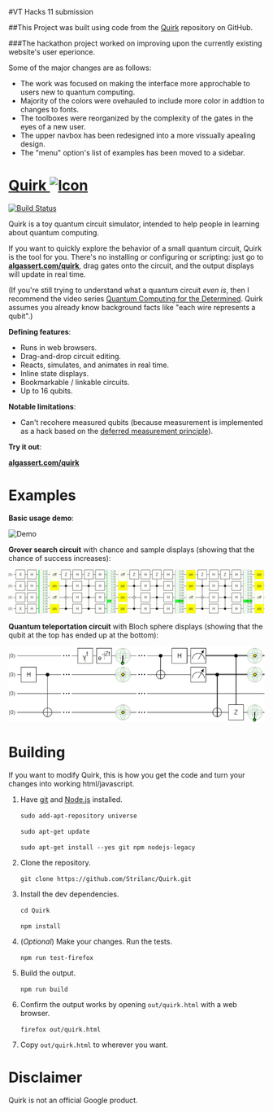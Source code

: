 #VT Hacks 11 submission

##This Project was built using code from the <a href="https://github.com/Strilanc/Quirk">Quirk</a> repository on GitHub.

###The hackathon project worked on improving upon the currently existing website's user eperionce.

Some of the major changes are as follows:
* The work was focused on making the interface more approchable to users new to quantum computing.
* Majority of the colors were ovehauled to include more color in addtion to changes to fonts.
* The toolboxes were reorganized by the complexity of the gates in the eyes of a new user.
* The upper navbox has been redesigned into a more vissually apealing design. 
* The "menu" option's list of examples has been moved to a sidebar.



# <a href="http://algassert.com/quirk">Quirk <img src="doc/favicon.ico" alt="Icon" title="Icon" /></a>

[![Build Status](https://travis-ci.org/Strilanc/Quirk.svg?branch=master)](https://travis-ci.org/Strilanc/Quirk)

Quirk is a toy quantum circuit simulator, intended to help people in learning about quantum computing.

If you want to quickly explore the behavior of a small quantum circuit, Quirk is the tool for you.
There's no installing or configuring or scripting: just go to **[algassert.com/quirk](http://algassert.com/quirk)**, drag gates onto the circuit, and the output displays will update in real time.

(If you're still trying to understand what a quantum circuit *even is*, then I recommend the video series [Quantum Computing for the Determined](https://www.youtube.com/playlist?list=PL1826E60FD05B44E4).
Quirk assumes you already know background facts like "each wire represents a qubit".)

**Defining features**:

- Runs in web browsers.
- Drag-and-drop circuit editing.
- Reacts, simulates, and animates in real time.
- Inline state displays.
- Bookmarkable / linkable circuits.
- Up to 16 qubits.

**Notable limitations**:

- Can't recohere measured qubits (because measurement is implemented as a hack based on the [deferred measurement principle](https://en.wikipedia.org/wiki/Deferred_Measurement_Principle)).

**Try it out**:

**[algassert.com/quirk](http://algassert.com/quirk)**

# Examples

**Basic usage demo**:

![Demo](/doc/README_Demo.gif)

**Grover search circuit** with chance and sample displays (showing that the chance of success increases):

![Grover search](/doc/README_Grover.gif)

**Quantum teleportation circuit** with Bloch sphere displays (showing that the qubit at the top has ended up at the bottom):

![Quantum teleportation](/doc/README_Teleportation.gif)

# Building

If you want to modify Quirk, this is how you get the code and turn your changes into working html/javascript.

1. Have [git](https://git-scm.com/) and [Node.js](https://nodejs.org/en/download/) installed.

    `sudo add-apt-repository universe`
    
    `sudo apt-get update`
    
    `sudo apt-get install --yes git npm nodejs-legacy`

2. Clone the repository.

    `git clone https://github.com/Strilanc/Quirk.git`

3. Install the dev dependencies.

    `cd Quirk`
    
    `npm install`

4. (*Optional*) Make your changes. Run the tests.

    `npm run test-firefox`

5. Build the output.

    `npm run build`

6. Confirm the output works by opening `out/quirk.html` with a web browser.

    `firefox out/quirk.html`

7. Copy `out/quirk.html` to wherever you want.

# Disclaimer

Quirk is not an official Google product.
